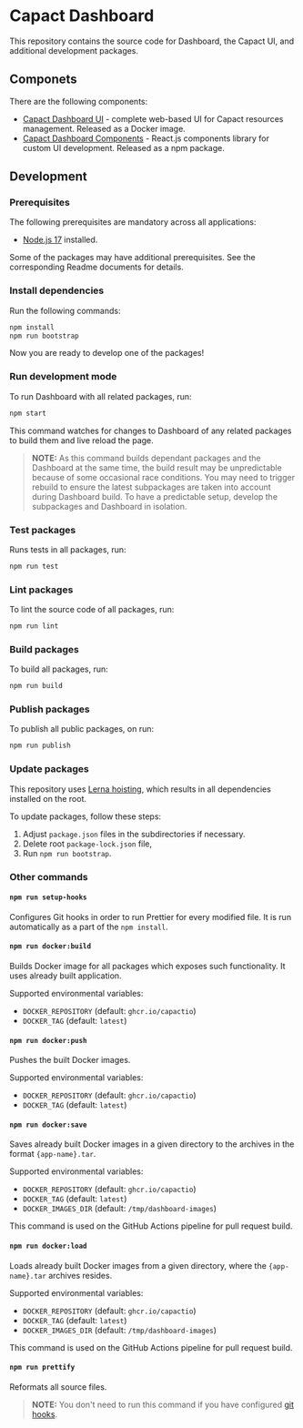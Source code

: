 # Capact Dashboard

This repository contains the source code for Dashboard, the Capact UI, and additional development packages.

## Componets

There are the following components:

- [Capact Dashboard UI](dashboard) - complete web-based UI for Capact resources management. Released as a Docker image.
- [Capact Dashboard Components](packages/dashboard-components) - React.js components library for custom UI development. Released as a npm package.

## Development

### Prerequisites

The following prerequisites are mandatory across all applications:

- [Node.js 17](https://docs.npmjs.com/downloading-and-installing-node-js-and-npm) installed.

Some of the packages may have additional prerequisites. See the corresponding Readme documents for details.

### Install dependencies

Run the following commands:

```bash
npm install
npm run bootstrap
```

Now you are ready to develop one of the packages!

### Run development mode

To run Dashboard with all related packages, run:

```bash
npm start
```

This command watches for changes to Dashboard of any related packages to build 
them and live reload the page.

> **NOTE:** As this command builds dependant packages and the Dashboard at the same time, the build result may be unpredictable because of some occasional race conditions. You may need to trigger rebuild to ensure the latest subpackages are taken into account during Dashboard build. To have a predictable setup, develop the subpackages and Dashboard in isolation.

### Test packages

Runs tests in all packages, run:

```bash
npm run test
```

### Lint packages

To lint the source code of all packages, run:

```bash
npm run lint
```

### Build packages

To build all packages, run:

```bash
npm run build
```

### Publish packages

To publish all public packages, on run:

```bash
npm run publish
```

### Update packages

This repository uses [Lerna hoisting](https://github.com/lerna/lerna/blob/main/doc/hoist.md), which results in all dependencies installed on the root.

To update packages, follow these steps:
1. Adjust `package.json` files in the subdirectories if necessary.
1. Delete root `package-lock.json` file,
1. Run `npm run bootstrap`.

### Other commands

#### `npm run setup-hooks`

Configures Git hooks in order to run Prettier for every modified file. It is run automatically as a part of the `npm install`.

#### `npm run docker:build`

Builds Docker image for all packages which exposes such functionality. It uses already built application.

Supported environmental variables:

- `DOCKER_REPOSITORY` (default: `ghcr.io/capactio`)
- `DOCKER_TAG` (default: `latest`)

#### `npm run docker:push`

Pushes the built Docker images.

Supported environmental variables:

- `DOCKER_REPOSITORY` (default: `ghcr.io/capactio`)
- `DOCKER_TAG` (default: `latest`)

#### `npm run docker:save`

Saves already built Docker images in a given directory to the archives in the format `{app-name}.tar`.

Supported environmental variables:

- `DOCKER_REPOSITORY` (default: `ghcr.io/capactio`)
- `DOCKER_TAG` (default: `latest`)
- `DOCKER_IMAGES_DIR` (default: `/tmp/dashboard-images`)

This command is used on the GitHub Actions pipeline for pull request build.

#### `npm run docker:load`

Loads already built Docker images from a given directory, where the `{app-name}.tar` archives resides.

Supported environmental variables:

- `DOCKER_REPOSITORY` (default: `ghcr.io/capactio`)
- `DOCKER_TAG` (default: `latest`)
- `DOCKER_IMAGES_DIR` (default: `/tmp/dashboard-images`)

This command is used on the GitHub Actions pipeline for pull request build.

#### `npm run prettify`

Reformats all source files.

> **NOTE:** You don't need to run this command if you have configured [git hooks](#npm-run-setup-hooks).
